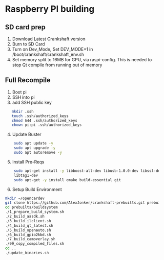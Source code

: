 # Raspberry PI building

## SD card prep

1. Download Latest Crankshaft version
1. Burn to SD Card
1. Turn on Dev_Mode, Set DEV_MODE=1 in /boot/crankshaft/crankshaft_env.sh
1. Set memory split to 16MB for GPU, via raspi-config. This is needed to stop Qt compile from running out of memory

## Full Recompile

1. Boot pi
2. SSH into pi
3. add SSH public key
```bash
   mkdir .ssh
   touch .ssh/authorized_keys
   chmod 644 .ssh/authorized_keys
   chown pi:pi .ssh/authorized_keys
```
4. Update Buster
```bash
    sudo apt update -y
    sudo apt upgrade -y
    sudo apt autoremove -y
```
5. Install Pre-Reqs
```bash
    sudo apt-get install -y libboost-all-dev libusb-1.0.0-dev libssl-dev cmake libprotobuf-dev protobuf-c-compiler protobuf-compiler 
    libtag1-dev
    sudo apt-get -y install cmake build-essential git
```
6. Setup Build Environment
```bash
mkdir ~/opencardev
git clone https://github.com/AlexJonker/crankshaft-prebuilts.git prebuilts
cd prebuilts/buildsystem
./1_prepare_build_system.sh
./2_build_aasdk.sh
./3_build_ilclient.sh
./4_build_qt_latest.sh
./5_build_openauto.sh
./6_build_gpio2kbd.sh
./7_build_camoverlay.sh
./99_copy_compiled_files.sh
cd ..
./update_binaries.sh
```
